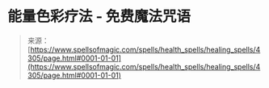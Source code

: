 <!--yml

category: 未分类

date: 2024-06-12 18:37:57

-->

# 能量色彩疗法 - 免费魔法咒语

> 来源：[https://www.spellsofmagic.com/spells/health_spells/healing_spells/4305/page.html#0001-01-01](https://www.spellsofmagic.com/spells/health_spells/healing_spells/4305/page.html#0001-01-01)
